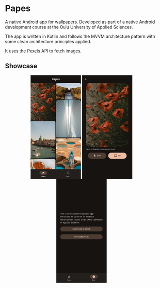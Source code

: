 # Papes
A native Android app for wallpapers. Developed as part of a native Android
development course at the Oulu University of Applied Sciences.

The app is written in Kotlin and follows the MVVM architecture pattern with some
clean architecture principles applied.

It uses the [Pexels API](https://www.pexels.com/api/) to fetch images.

## Showcase
<div align="middle">
  <img align="top" src="screenshots/home_screen.png" width="33%" />
  <img align="top" src="screenshots/detail_screen.png" width="33%" />
  <img align="top" src="screenshots/info_screen.png" width="33%" />
</div>
